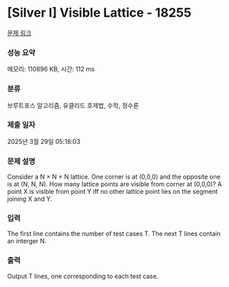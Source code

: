 # [Silver I] Visible Lattice - 18255 

[문제 링크](https://www.acmicpc.net/problem/18255) 

### 성능 요약

메모리: 110896 KB, 시간: 112 ms

### 분류

브루트포스 알고리즘, 유클리드 호제법, 수학, 정수론

### 제출 일자

2025년 3월 29일 05:18:03

### 문제 설명

<p>Consider a N × N × N lattice. One corner is at (0,0,0) and the opposite one is at (N, N, N). How many lattice points are visible from corner at (0,0,0)? A point X is visible from point Y iff no other lattice point lies on the segment joining X and Y.</p>

### 입력 

 <p>The first line contains the number of test cases T. The next T lines contain an interger N.</p>

### 출력 

 <p>Output T lines, one corresponding to each test case.</p>


